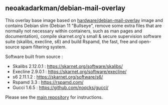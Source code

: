 ## neoakadarkman/debian-mail-overlay

This overlay base image based on [hardware/debian-mail-overlay](https://github.com/hardware/debian-mail-overlay) image and contains Debian slim (Debian 11 "Bullseye", remove some extra files that are normally not necessary within containers, such as man pages and documentation), compile skarnet.org's small & secure supervision software suite (skalibs, execline, s6) and build Rspamd, the fast, free and open-source spam filtering system.

Software built from source :

* Skalibs 2.12.0.1 : https://skarnet.org/software/skalibs/
* Execline 2.9.0.1 : https://skarnet.org/software/execline/
* s6 2.11.1.2 : https://skarnet.org/software/s6/
* Rspamd 3.3 : https://rspamd.com/
* Gucci 1.6.5 : https://github.com/noqcks/gucci/

Please see the [main repository](https://github.com/neoakadarkman/mailserver) for instructions.
